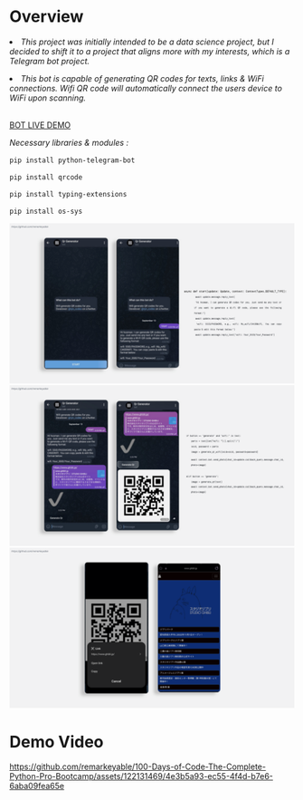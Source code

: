 <h1>Overview</h1>

<em><li>This project was initially intended to be a data science project, but I decided to shift it to a project that aligns more with my interests, which is a Telegram bot project.</li>
<li> This bot is capable of generating QR codes for texts, links & WiFi connections. Wifi QR code will automatically connect the users device to WiFi upon scanning. </li> </em>
<br>

<a href="https://t.me/the_qrgeneratorbot"> BOT LIVE DEMO </a> 
<p><em> Necessary libraries & modules :</em> </p>

```
pip install python-telegram-bot
```
```
pip install qrcode
```
```
pip install typing-extensions
```
```
pip install os-sys
```
<kbd>
<img src="img/1.png">
</kbd>  
<kbd>
<img src="img/2.png">
  </kbd>  
<kbd>
<img src="img/3.png">
</kbd>  

<h1>Demo Video</h1>

https://github.com/remarkeyable/100-Days-of-Code-The-Complete-Python-Pro-Bootcamp/assets/122131469/4e3b5a93-ec55-4f4d-b7e6-6aba09fea65e

